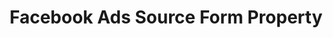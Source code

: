 ---
content-type: "api-form"
form-type: "source"
key: "source-form-properties-facebook-ads-object"

title: "Facebook Ads Source Form Property"
description: "{{ api.form-properties.source-forms.facebook-ads.description }}"

object-attributes:
  # - name: "aggregate_level"
  #   type: "PLACEHOLDER"
  #   description: "[PLACEHOLDER]"

  - name: "attribution_window"
    type: "string"
    required: false
    description: |
      Defines the number, in days, [Stitch should use as an attribution window]({{ site.baseurl }}/integrations/saas/facebook-ads#attribution-windows-data-extraction). An attribution window is the period of time for attributing results to ads and the lookback period after those actions occur during which ad results are counted.

      Accepted values, in days:

      - `1`
      - `7`
      - `28`

      To ensure your Facebook Ads and Stitch settings align, we recommend using the same attribution window in Stitch that you use in Facebook Ads. For example: If the attribution window is 28 days in Facebook, this value should be `28`.

      If your click and view windows differ, you should select the **greater** of the two. For example: If clicks have a window of `7` days and views have a window of `1` day, you should enter `7` for this setting.

  - name: "frequency_in_minutes"
    type: "string"
    required: true
    description: |
      {{ connect.common.attributes.frequency | replace: "[INTEGRATION]","Facebook Ads" }}

  - name: "anchor_time"
    type: "string"
    required: false
    description: |
      {{ connect.common.attributes.anchor-time }}

  - name: "include_deleted"
    type: "string"
    required: false
    description: "If `true`, Stitch will replicate data for deleted campaigns, ads, and adsets. **Note**: This data will not be included alongside insights data."

  # - name: "insights_buffer_days"
  #   type: "string"
  #   description: "[PLACEHOLDER]"

  - name: "start_date"
    type: "string"
    required: true
    description: |
      {{ connect.common.attributes.start-date | replace: "[INTEGRATION]","Facebook Ads" }}

examples: 
  - code: |
      {  
       "type":"platform.facebook",
       "properties":{  
          "attribution_window:":"7",
          "frequency_in_minutes":"30",
          "anchor_time":"",
          "include_deleted":"true",
          "start_date":"2018-01-10T00:00:00Z"
        }
      }
---